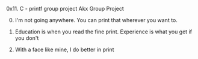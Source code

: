 0x11. C - printf group project
Akx Group Project

0. I'm not going anywhere. You can print that wherever you want to.

1. Education is when you read the fine print. Experience is what you
get if you don't

2. With a face like mine, I do better in print  
